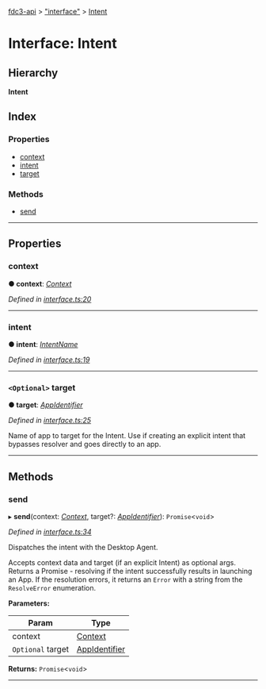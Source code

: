 [fdc3-api](../README.md) > ["interface"](../modules/_interface_.md) > [Intent](../interfaces/_interface_.intent.md)

# Interface: Intent

## Hierarchy

**Intent**

## Index

### Properties

* [context](_interface_.intent.md#context)
* [intent](_interface_.intent.md#intent)
* [target](_interface_.intent.md#target)

### Methods

* [send](_interface_.intent.md#send)

---

## Properties

<a id="context"></a>

###  context

**● context**: *[Context](../modules/_interface_.md#context)*

*Defined in [interface.ts:20](https://github.com/nkolba/API/blob/55929a2/src/interface.ts#L20)*

___
<a id="intent"></a>

###  intent

**● intent**: *[IntentName](../modules/_interface_.md#intentname)*

*Defined in [interface.ts:19](https://github.com/nkolba/API/blob/55929a2/src/interface.ts#L19)*

___
<a id="target"></a>

### `<Optional>` target

**● target**: *[AppIdentifier](../modules/_interface_.md#appidentifier)*

*Defined in [interface.ts:25](https://github.com/nkolba/API/blob/55929a2/src/interface.ts#L25)*

Name of app to target for the Intent. Use if creating an explicit intent that bypasses resolver and goes directly to an app.

___

## Methods

<a id="send"></a>

###  send

▸ **send**(context: *[Context](../modules/_interface_.md#context)*, target?: *[AppIdentifier](../modules/_interface_.md#appidentifier)*): `Promise`<`void`>

*Defined in [interface.ts:34](https://github.com/nkolba/API/blob/55929a2/src/interface.ts#L34)*

Dispatches the intent with the Desktop Agent.

Accepts context data and target (if an explicit Intent) as optional args. Returns a Promise - resolving if the intent successfully results in launching an App. If the resolution errors, it returns an `Error` with a string from the `ResolveError` enumeration.

**Parameters:**

| Param | Type |
| ------ | ------ |
| context | [Context](../modules/_interface_.md#context) |
| `Optional` target | [AppIdentifier](../modules/_interface_.md#appidentifier) |

**Returns:** `Promise`<`void`>

___

